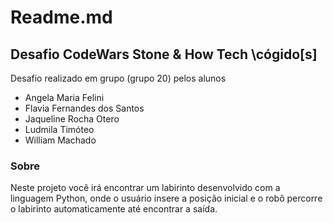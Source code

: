 # Readme.md

## Desafio CodeWars Stone & How Tech \cógido[s]
Desafio realizado em grupo (grupo 20) pelos alunos 
- Angela Maria Felini
- Flavia Fernandes dos Santos
- Jaqueline Rocha Otero
- Ludmila Timóteo
- William Machado

### Sobre
Neste projeto você irá encontrar um labirinto desenvolvido com a linguagem Python, onde o usuário insere a posição inicial e o robô percorre o labirinto automaticamente até encontrar a saída.
